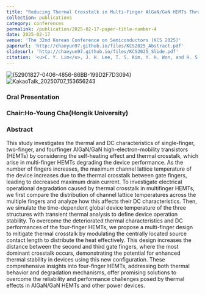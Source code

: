 ```yaml
---
title: "Reducing Thermal Crosstalk in Multi-Finger AlGaN/GaN HEMTs Through Central Source Length Modulation"
collection: publications
category: conferences
permalink: /publication/2025-02-17-paper-title-number-4
date: 2025-02-17
venue: 'The 32nd Korean Conference on Semiconductors (KCS 2025)'
paperurl: 'http://chaeyun97.github.io/files/KCS2025_Abstract.pdf'
slidesurl: 'http://chaeyun97.github.io/files/KCS2025_Slide.pdf'
citation: '<u>C. Y. Lim</u>, J. H. Lee, T. S. Kim, Y. H. Won, and H. S. Kim, “Reducing Thermal Crosstalk in Multi-Finger AlGaN/GaN HEMTs Through Central Source Length Modulation”, KCS 2025, Oral presentation'
---
```



![{52901827-0406-4856-86BB-199D2F7D3094}](https://github.com/user-attachments/assets/e236ad31-6051-4cbc-895d-50d2788d6181)
![KakaoTalk_20250707_153656243](https://github.com/user-attachments/assets/0276b9a6-64ed-4e6e-ac54-18d2120ebfb6)
### Oral Presentation
### Chair:Ho-Young Cha(Hongik University)
### Abstract
<div class="justify-text">
This study investigates the thermal and DC characteristics of single-finger, two-finger, and fourfinger AlGaN/GaN high-electron-mobility transistors (HEMTs) by considering the self-heating
effect and thermal crosstalk, which arise in multi-finger HEMTs degrading the device performance.
As the number of fingers increases, the maximum channel lattice temperature of the device
increases due to the thermal crosstalk between gate fingers, leading to decreased maximum drain
current. To investigate electrical operational degradation caused by thermal crosstalk in multifinger HEMTs, we first compare the distribution of channel lattice temperatures across the multiple
fingers and analyze how this affects their DC characteristics. Then, we simulate the time-dependent
global device temperature of the three structures with transient thermal analysis to define device
operation stability. To overcome the deteriorated thermal characteristics and DC performances of
the four-finger HEMTs, we propose a multi-finger design to mitigate thermal crosstalk by
modulating the centrally located source contact length to distribute the heat effectively. This design
increases the distance between the second and third gate fingers, where the most dominant
crosstalk occurs, demonstrating the potential for enhanced thermal stability in devices using this
new configuration. These comprehensive insights into four-finger HEMTs, addressing both
thermal behavior and degradation mechanisms, offer promising solutions to overcome the
reliability and performance challenges posed by thermal effects in AlGaN/GaN HEMTs and other
power devices.

</div>
 
